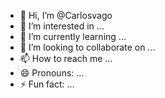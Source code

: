 - 👋 Hi, I’m @Carlosvago
- 👀 I’m interested in ...
- 🌱 I’m currently learning ...
- 💞️ I’m looking to collaborate on ...
- 📫 How to reach me ...
- 😄 Pronouns: ...
- ⚡ Fun fact: ...

<!---
Carlosvago/Carlosvago is a ✨ special ✨ repository because its `README.md` (this file) appears on your GitHub profile.
You can click the Preview link to take a look at your changes.
--->
